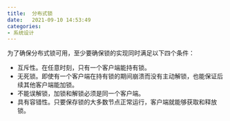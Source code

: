 ```yaml
---
title:  分布式锁
date:   2021-09-10 14:53:49
categories: 
- 系统设计
---
```


为了确保分布式锁可用，至少要确保锁的实现同时满足以下四个条件：

* 互斥性。在任意时刻，只有一个客户端能持有锁。
* 无死锁。即使有一个客户端在持有锁的期间崩溃而没有主动解锁，也能保证后续其他客户端能加锁。
* 不能误解锁，加锁和解锁必须是同一个客户端。
* 具有容错性。只要保存锁的大多数节点正常运行，客户端就能够获取和释放锁。
